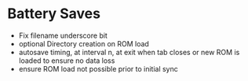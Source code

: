 # Battery Saves

* Fix filename underscore bit
* optional Directory creation on ROM load
* autosave timing, at interval n, at exit when tab closes or new ROM is loaded to ensure no data loss
* ensure ROM load not possible prior to initial sync
